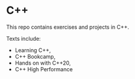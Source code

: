 # C++

This repo contains exercises and projects in C++.

Texts include:  
- Learning C++, 
- C++ Bookcamp, 
- Hands on with C++20, 
- C++ High Performance


